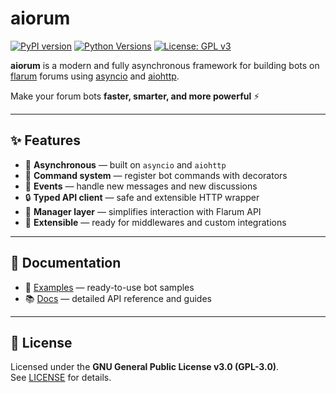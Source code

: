 # aiorum

[![PyPI version](https://img.shields.io/pypi/v/aiorum?style=flat-square)](https://pypi.org/project/aiorum/)
[![Python Versions](https://img.shields.io/pypi/pyversions/aiorum?style=flat-square)](https://pypi.org/project/aiorum/)
[![License: GPL v3](https://img.shields.io/pypi/l/aiorum?style=flat-square)](https://www.gnu.org/licenses/gpl-3.0.html)

**aiorum** is a modern and fully asynchronous framework for building bots on  
[flarum](https://flarum.org/) forums using [asyncio](https://docs.python.org/3/library/asyncio.html) and [aiohttp](https://github.com/aio-libs/aiohttp).  

Make your forum bots **faster, smarter, and more powerful** ⚡

---

## ✨ Features

- 🚀 **Asynchronous** — built on `asyncio` and `aiohttp`
- 🎯 **Command system** — register bot commands with decorators
- 💬 **Events** — handle new messages and new discussions
- 🔒 **Typed API client** — safe and extensible HTTP wrapper
- 🔄 **Manager layer** — simplifies interaction with Flarum API
- 🧩 **Extensible** — ready for middlewares and custom integrations

---

## 📖 Documentation

- 📂 [Examples](https://github.com/atheop1337/aiorum/tree/main/docs) — ready-to-use bot samples  
- 📚 [Docs](https://github.com/atheop1337/aiorum/tree/main/examples) — detailed API reference and guides
---

## 📜 License

Licensed under the **GNU General Public License v3.0 (GPL-3.0)**.  
See [LICENSE](LICENSE) for details.
